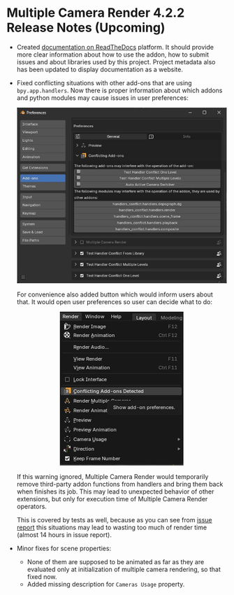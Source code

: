 # Multiple Camera Render 4.2.2 Release Notes (Upcoming)

* Created [documentation on ReadTheDocs](https://mcr.readthedocs.io/latest/) platform. It should provide more clear information about how to use the addon, how to submit issues and about libraries used by this project. Project metadata also has been updated to display documentation as a website.

* Fixed conflicting situations with other add-ons that are using `bpy.app.handlers`. Now there is proper information about which addons and python modules may cause issues in user preferences:

    <p align="center">
        <img src="https://raw.githubusercontent.com/ivan-perevala/multiple_camera_render/main/.github/images/conflicting_addons_v422.webp" />
    </p>

    For convenience also added button which would inform users about that. It would open user preferences so user can decide what to do:

    <p align="center">
        <img src="https://raw.githubusercontent.com/ivan-perevala/multiple_camera_render/main/.github/images/conflict_warn_v422.webp" />
    </p>

    If this warning ignored, Multiple Camera Render would temporarily remove third-party addon functions from handlers and bring them back when finishes its job. This may lead to unexpected behavior of other extensions, but only for execution time of Multiple Camera Render operators.

    This is covered by tests as well, because as you can see from [issue report](https://github.com/ivan-perevala/multiple_camera_render/issues/3) this situations may lead to wasting too much of render time (almost 14 hours in issue report).


* Minor fixes for scene properties:
    - None of them are supposed to be animated as far as they are evaluated only at initialization of multiple camera rendering, so that fixed now.
    - Added missing description for ``Cameras Usage`` property.
